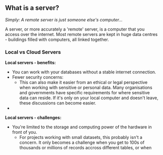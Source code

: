 
## What is a server?
_Simply: A remote server is just someone else's computer..._

A server, or more accurately a 'remote' server, is a computer that you access over the internet. Most remote servers are kept in huge data centres - buildings filled with computers, all linked together.


### Local vs Cloud Servers

**Local servers - benefits:**
- You can work with your databases without a stable internet connection.
- Fewer security concerns:
    + This can also make it easier from an ethical or legal perspective when working with sensitive or personal data. Many organisations and governments have specific requirements for where sensitive data can reside. If it's only on your local computer and doesn't leave, these discussions can become easier.
- 
**Local servers - challenges:**
- You're limited to the storage and computing power of the hardware in front of you. 
    + For projects working with small datasets, this probably isn't a concern. It only becomes a challenge when you get to 100s of thousands or millions of records accross different tables, or when 